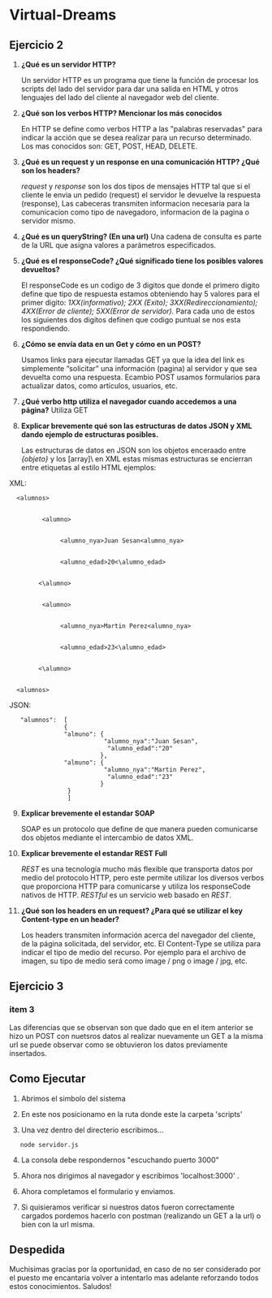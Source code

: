 # Virtual-Dreams

## Ejercicio 2
1.	**¿Qué es un servidor HTTP?**

      Un servidor HTTP es un programa que tiene la función de procesar los scripts del lado del servidor para dar una salida en HTML y otros lenguajes del lado del cliente al           navegador web del cliente.
2.	**¿Qué son los verbos HTTP? Mencionar los más conocidos**

      En HTTP se define como verbos HTTP a las "palabras reservadas" para indicar la acción que se desea realizar para un recurso determinado. 
      Los mas conocidos son: GET,  POST, HEAD, DELETE.
 
3.	**¿Qué es un request y un response en una comunicación HTTP? ¿Qué son los headers?**

      *request* y *response* son los dos tipos de mensajes HTTP tal que si el cliente le envia un pedido (request) el servidor le devuelve la respuesta (response), Las cabeceras              transmiten informacion necesaria para la comunicacion como tipo de navegadoro, informacion de la pagina o servidor mismo. 
     
4.	**¿Qué es un queryString? (En una url)** Una cadena de consulta es parte de la URL que asigna valores a parámetros especificados.

5.	**¿Qué es el responseCode? ¿Qué significado tiene los posibles valores devueltos?**

      El responseCode es un codigo de 3 digitos que donde el primero digito define que tipo de        respuesta estamos obteniendo hay 5 valores para el primer digito:                 *1XX(informativo); 2XX (Exito); 3XX(Redireccionamiento); 4XX(Error de cliente); 5XX(Error de servidor).*          Para cada uno de estos los siguientes dos digitos definen       que codigo puntual se nos esta respondiendo. 

6.	**¿Cómo se envía data en un Get y cómo en un POST?**  

      Usamos links para ejecutar llamadas GET ya que la idea del link es simplemente “solicitar” una información (pagina) al servidor y que sea devuelta como una
      respuesta. Ecambio POST usamos formularios para actualizar datos, como artículos, usuarios, etc.

7.	**¿Qué verbo http utiliza el navegador cuando accedemos a una página?** Utiliza GET
8.	**Explicar brevemente qué son las estructuras de datos JSON y XML dando ejemplo de estructuras posibles.**

      Las estructuras de datos en JSON son los objetos enceraado entre *{objeto}* y los \[array]\ en XML estas mismas estructuras se encierran entre etiquetas al estilo HTML
      ejemplos: 

XML: 
<EjXML>
      
      <alumnos>
      
      
             <alumno>
      
      
                  <alumno_nya>Juan Sesan<alumno_nya>


                  <alumno_edad>20<\alumno_edad>
            
            
            <\alumno>
      
      
             <alumno>
       
       
                  <alumno_nya>Martin Perez<alumno_nya>


                  <alumno_edad>23<\alumno_edad>
            
            
            <\alumno>
      
      
      <alumnos>
<EjXML>   
      JSON:
 <EjJSON>
       
       "alumnos":  [
                   {
                   "almuno": {
                              "alumno_nya":"Juan Sesan",
                               "alumno_edad":"20"
                             },
                   "almuno": {
                              "alumno_nya":"Martin Perez",
                               "alumno_edad":"23"
                             }
                    }
                    ]
       
<EjJSON>
      
9.	**Explicar brevemente el estandar SOAP**

      SOAP es un protocolo que define de que manera pueden comunicarse dos objetos mediante el intercambio de datos XML.
      
10.	**Explicar brevemente el estandar REST Full**
      
      *REST* es una tecnología mucho más flexible que transporta datos por medio del protocolo HTTP, pero este permite utilizar los diversos verbos que proporciona HTTP para           comunicarse y utiliza los responseCode nativos de HTTP. *RESTful* es un servicio web basado en *REST*.
      
11.	**¿Qué son los headers en un request? ¿Para qué se utilizar el key Content-type en un header?**

      Los headers transmiten información acerca del navegador del cliente, de la página solicitada, del servidor, etc. El  Content-Type se utiliza para indicar el tipo de medio     del recurso. Por ejemplo para el archivo de imagen, su tipo de medio será como image / png o image / jpg, etc. 
      
## Ejercicio 3
### item 3
  Las diferencias que se observan son que dado que en el item anterior se hizo un POST con nuetsros datos al realizar nuevamente un GET a la misma url se puede observar como se   obtuvieron los datos previamente insertados.

## Como Ejecutar
   1. Abrimos el simbolo del sistema
   
   2. En este nos posicionamo en la ruta donde este la carpeta 'scripts'
   
   3. Una vez dentro del directerio escribimos...
   
 <Ej>
      
       node servidor.js      
 <Ej>
      
   4. La consola debe respondernos "escuchando puerto 3000"
      
   5. Ahora nos dirigimos al navegador y escribimos 'localhost:3000' .
   
   6. Ahora completamos el formulario y enviamos.
   
   7. Si quisieramos verificar si nuestros datos fueron correctamente cargados pordemos hacerlo con postman (realizando un GET a la url) o bien con la url misma.
      
## Despedida
Muchisimas gracias por la oportunidad, en caso de no ser considerado por el puesto me encantaria volver a intentarlo mas adelante reforzando todos estos conocimientos. Saludos!
